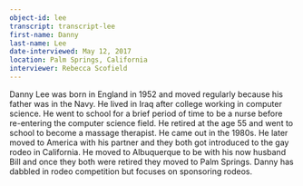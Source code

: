 ```yaml
---
object-id: lee  
transcript: transcript-lee  
first-name: Danny
last-name: Lee
date-interviewed: May 12, 2017
location: Palm Springs, California
interviewer: Rebecca Scofield
---
```


Danny Lee was born in England in 1952 and moved regularly because his father was in the Navy. He lived in Iraq after college working in computer science. He went to school for a brief period of time to be a nurse before re-entering the computer science field. He retired at the age 55 and went to school to become a massage therapist. He came out in the 1980s. He later moved to America with his partner and they both got introduced to the gay rodeo in California. He moved to Albuquerque to be with his now husband Bill and once they both were retired they moved to Palm Springs. Danny has dabbled in rodeo competition but focuses on sponsoring rodeos.
